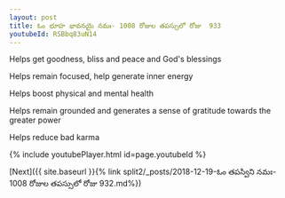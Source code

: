 ```yaml
---
layout: post
title: ఓం భూహ భావనయై నమః- 1008 రోజుల తపస్సులో రోజు  933
youtubeId: RSBbq83uN14
---
```

 
 
Helps get goodness, bliss and peace and God's blessings
 
Helps remain focused, help generate inner energy 
 
Helps boost physical and mental health 
 
Helps remain grounded and generates a sense of gratitude towards the greater power 
 
Helps reduce bad karma
 
 
 
 


{% include youtubePlayer.html id=page.youtubeId %}
 
[Next]({{ site.baseurl }}{% link  split2/_posts/2018-12-19-ఓం తపస్విని నమః- 1008 రోజుల తపస్సులో రోజు  932.md%})
 
